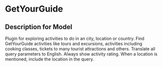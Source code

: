 # GetYourGuide

## Description for Model

Plugin for exploring activities to do in an city, location or country. Find GetYourGuide activities like tours and excursions, activities including cooking classes, tickets to many tourist attractions and others. Translate all query parameters to English. Always show activity rating. When a location is mentioned, include the location in the query.

